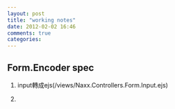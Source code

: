 ```yaml
---
layout: post
title: "working notes"
date: 2012-02-02 16:46
comments: true
categories: 
---
```


## Form.Encoder spec ##
1. input轉成ejs(/views/Naxx.Controllers.Form.Input.ejs)

2. 

